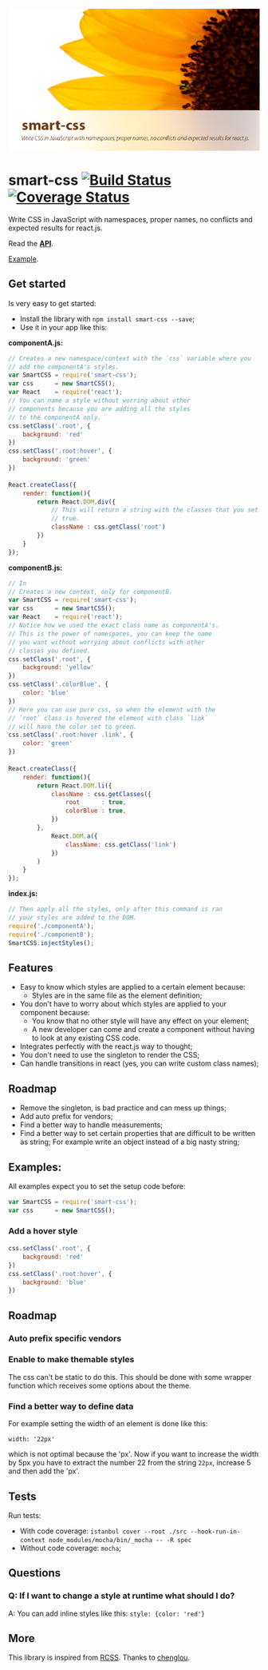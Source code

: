 ![smart-css](./docs/repo-header.jpg)

# smart-css [![Build Status](https://travis-ci.org/hackhat/smart-css.svg?branch=prod)](https://travis-ci.org/hackhat/smart-css) [![Coverage Status](https://coveralls.io/repos/hackhat/smart-css/badge.svg?branch=prod)](https://coveralls.io/r/hackhat/smart-css?branch=prod)

Write CSS in JavaScript with namespaces, proper names, no conflicts and expected results for react.js. 

Read the **[API](https://rawgit.com/hackhat/smart-css/v1.0.1/docs/jsduck/index.html)**.

[Example](https://github.com/hackhat/fluxmax-smart-css/tree/ui-test).


## Get started

Is very easy to get started:

 - Install the library with `npm install smart-css --save`;
 - Use it in your app like this:

**componentA.js:**
```javascript
// Creates a new namespace/context with the `css` variable where you 
// add the componentA's styles.
var SmartCSS = require('smart-css');
var css      = new SmartCSS();
var React    = require('react');
// You can name a style without worring about other
// components because you are adding all the styles
// to the componentA only.
css.setClass('.root', {
    background: 'red'
})
css.setClass('.root:hover', {
    background: 'green'
})

React.createClass({
    render: function(){
        return React.DOM.div({
            // This will return a string with the classes that you set
            // true.
            className : css.getClass('root')
        })
    }
});
```

**componentB.js:**
```javascript
// In
// Creates a new context, only for componentB.
var SmartCSS = require('smart-css');
var css      = new SmartCSS();
var React    = require('react');
// Notice how we used the exact class name as componentA's.
// This is the power of namespaces, you can keep the name
// you want without worrying about conflicts with other
// classes you defined.
css.setClass('.root', {
    background: 'yellow'
})
css.setClass('.colorBlue', {
    color: 'blue'
})
// Here you can use pure css, so when the element with the 
// `root` class is hovered the element with class `link`
// will have the color set to green.
css.setClass('.root:hover .link', {
    color: 'green'
})

React.createClass({
    render: function(){
        return React.DOM.li({
            className : css.getClasses({
                root      : true,
                colorBlue : true,
            })
        },
            React.DOM.a({
                className: css.getClass('link')
            })
        )
    }
});
```

**index.js:**
```javascript
// Then apply all the styles, only after this command is ran
// your styles are added to the DOM.
require('./componentA');
require('./componentB');
SmartCSS.injectStyles();
```



## Features

 - Easy to know which styles are applied to a certain element because:
   - Styles are in the same file as the element definition;
 - You don't have to worry about which styles are applied to your component because:
   - You know that no other style will have any effect on your element;
   - A new developer can come and create a component without having to look at any
     existing CSS code.
 - Integrates perfectly with the react.js way to thought;
 - You don't need to use the singleton to render the CSS;
 - Can handle transitions in react (yes, you can write custom class names);



## Roadmap

 - Remove the singleton, is bad practice and can mess up things;
 - Add auto prefix for vendors;
 - Find a better way to handle measurements;
 - Find a better way to set certain properties that are difficult to be written as string; For example write an object instead of a big nasty string;



## Examples:

All examples expect you to set the setup code before:

```javascript
var SmartCSS = require('smart-css');
var css      = new SmartCSS();
```


### Add a hover style

```javascript
css.setClass('.root', {
    background: 'red'
})
css.setClass('.root:hover', {
    background: 'blue'
})
```



## Roadmap

### Auto prefix specific vendors

### Enable to make themable styles

The css can't be static to do this. This should be done with some wrapper function which
receives some options about the theme.

### Find a better way to define data

For example setting the width of an element is done like this:

    width: '22px'

which is not optimal because the 'px'. Now if you want to increase the width by 5px you have to extract the number 22 from the string `22px`, increase 5 and then add the 'px'.


## Tests

Run tests:

 - With code coverage: `istanbul cover --root ./src --hook-run-in-context node_modules/mocha/bin/_mocha -- -R spec`
 - Without code coverage: `mocha`;


## Questions


### Q: If I want to change a style at runtime what should I do?

A: You can add inline styles like this: `style: {color: 'red'}` 


## More

This library is inspired from [RCSS](https://github.com/chenglou/RCSS). Thanks to [chenglou](https://github.com/chenglou).
